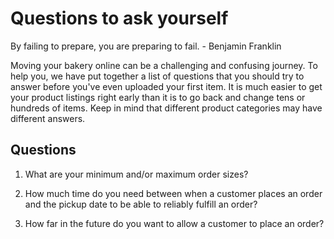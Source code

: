 # Questions to ask yourself  

By failing to prepare, you are preparing to fail. - Benjamin Franklin  

Moving your bakery online can be a challenging and confusing journey. To help you, we have put together a list of questions that you should try to answer before you've even uploaded your first item. It is much easier to get your product listings right early than it is to go back and change tens or hundreds of items. Keep in mind that different product categories may have different answers.  

## Questions  

1. What are your minimum and/or maximum order sizes?  

2. How much time do you need between when a customer places an order and the pickup date to be able to reliably fulfill an order?  

3. How far in the future do you want to allow a customer to place an order?  
